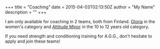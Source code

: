 +++
title = "Coaching"
date = 2015-04-03T02:13:50Z
author = "My Name"
description = ""
+++

I am only available for coaching in 2 teams, both from Finland. [Gloria](https://pnv.fi/kilpailu-valmennus/joukkueet/gloria/) in the women's category and [Attitude Minor](https://attitudesports.fi/attitude-minor/) in the 10 to 12 years old category. 

If you need strength and conditioning training for A.G.G., don't hesitate to apply and join these teams!